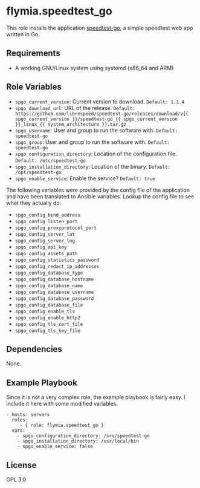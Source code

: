 flymia.speedtest_go
=========

This role installs the application [speedtest-go](https://github.com/librespeed/speedtest-go), a simple speedtest web app written in Go.

Requirements
------------

* A working GNU/Linux system using systemd (x86_64 and ARM)

Role Variables
--------------

* ```spgo_current_version```: Current version to download. ```Default: 1.1.4```
* ```spgo_download_url```: URL of the release. ```Default: https://github.com/librespeed/speedtest-go/releases/download/v{{ spgo_current_version }}/speedtest-go_{{ spgo_current_version }}_linux_{{ system_architecture }}.tar.gz```
* ```spgo_username```: User and group to run the software with. ```Default: speedtest-go```
* ```spgo_group```: User and group to run the software with. ```Default: speedtest-go```
* ```spgo_configuration_directory```: Location of the configuration file. ```Default: /etc/speedtest-go```
* ```spgo_installation_directory```: Location of the binary. ```Default: /opt/speedtest-go```
* ```spgo_enable_service```: Enable the service? ```Default: true```

The following variables were provided by the config file of the application and have been translated to Ansible variables. Lookup the config file to see what they actually do:

* ```spgo_config_bind_address```
* ```spgo_config_listen_port```
* ```spgo_config_proxyprotocol_port```
* ```spgo_config_server_lat```
* ```spgo_config_server_lng```
* ```spgo_config_api_key```
* ```spgo_config_assets_path```
* ```spgo_config_statistics_password```
* ```spgo_config_redact_ip_addresses```
* ```spgo_config_database_type```
* ```spgo_config_database_hostname```
* ```spgo_config_database_name```
* ```spgo_config_database_username```
* ```spgo_config_database_password```
* ```spgo_config_database_file```
* ```spgo_config_enable_tls```
* ```spgo_config_enable_http2```
* ```spgo_config_tls_cert_file```
* ```spgo_config_tls_key_file```

Dependencies
------------

None.

Example Playbook
----------------

Since it is not a very complex role, the example playbook is fairly easy. I include it here with some modified variables.

    - hosts: servers
      roles:
         - { role: flymia.speedtest_go }
      vars:
        - spgo_configuration_directory: /srv/speedtest-go
        - spgo_installation_directory: /usr/local/bin
        - spgo_enable_service: false

License
-------

GPL 3.0

